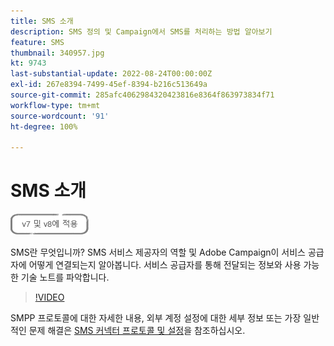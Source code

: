 ```yaml
---
title: SMS 소개
description: SMS 정의 및 Campaign에서 SMS를 처리하는 방법 알아보기
feature: SMS
thumbnail: 340957.jpg
kt: 9743
last-substantial-update: 2022-08-24T00:00:00Z
exl-id: 267e8394-7499-45ef-8394-b216c513649a
source-git-commit: 285afc4062984320423816e8364f863973834f71
workflow-type: tm+mt
source-wordcount: '91'
ht-degree: 100%

---
```


# SMS 소개

![V7 및 V8에 적용](../assets/V7-V8-stamp.png)

SMS란 무엇입니까? SMS 서비스 제공자의 역할 및 Adobe Campaign이 서비스 공급자에 어떻게 연결되는지 알아봅니다. 서비스 공급자를 통해 전달되는 정보와 사용 가능한 기술 노트를 파악합니다.

>[!VIDEO](https://video.tv.adobe.com/v/340957?quality=12)

SMPP 프로토콜에 대한 자세한 내용, 외부 계정 설정에 대한 세부 정보 또는 가장 일반적인 문제 해결은 [SMS 커넥터 프로토콜 및 설정](https://experienceleague.adobe.com/docs/campaign-classic/using/sending-messages/sending-messages-on-mobiles/sms-protocol.html?lang=ko#sending-messages)을 참조하십시오.
